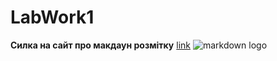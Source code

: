 # LabWork1
**Силка на сайт про макдаун розмітку** [link](https://elma365.com)
![markdown logo](https://1.bp.blogspot.com/-csWhZmjARMU/XETD4MPya_I/AAAAAAAANW4/cqc_liJIGioqr1KFzH8bSW8L8JxWxTobwCLcBGAs/s1600/Object-Oriented-Programming.png)
